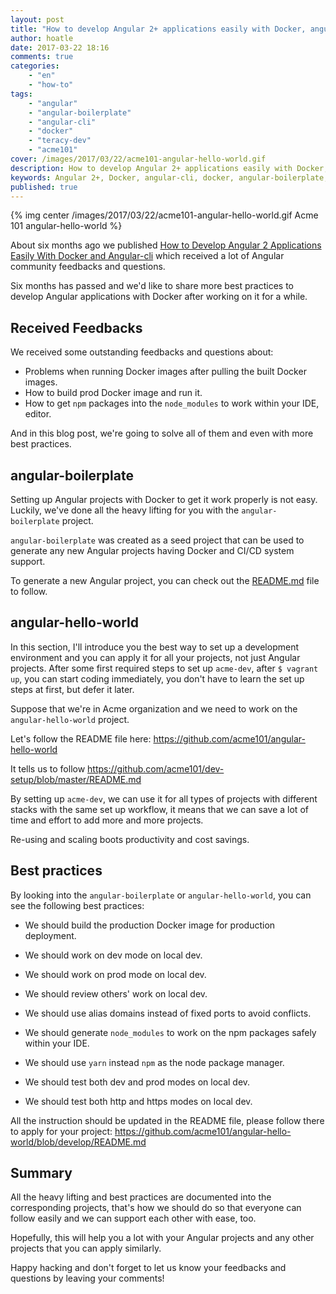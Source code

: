 ```yaml
---
layout: post
title: "How to develop Angular 2+ applications easily with Docker, angular-cli and angular-boilerplate"
author: hoatle
date: 2017-03-22 18:16
comments: true
categories:
    - "en"
    - "how-to"
tags:
    - "angular"
    - "angular-boilerplate"
    - "angular-cli"
    - "docker"
    - "teracy-dev"
    - "acme101"
cover: /images/2017/03/22/acme101-angular-hello-world.gif
description: How to develop Angular 2+ applications easily with Docker, angular-cli and angular-boilerplate
keywords: Angular 2+, Docker, angular-cli, docker, angular-boilerplate, seed, teracy-dev, acme101
published: true
---
```


{% img center /images/2017/03/22/acme101-angular-hello-world.gif Acme 101 angular-hello-world %}

About six months ago we published
[How to Develop Angular 2 Applications Easily With Docker and Angular-cli](/2016/09/22/how-to-develop-angular-2-applications-easily-with-docker-and-angular-cli/) which received a lot of
Angular community feedbacks and questions.

Six months has passed and we'd like to share more best practices to develop Angular applications with
Docker after working on it for a while.

<!-- more -->


Received Feedbacks
------------------

We received some outstanding feedbacks and questions about:

- Problems when running Docker images after pulling the built Docker images.
- How to build prod Docker image and run it.
- How to get `npm` packages into the `node_modules` to work within your IDE, editor.

And in this blog post, we're going to solve all of them and even with more best practices.


angular-boilerplate
-------------------

Setting up Angular projects with Docker to get it work properly is not easy. Luckily, we've done
all the heavy lifting for you with the `angular-boilerplate` project.

`angular-boilerplate` was created as a seed project that can be used to generate any new Angular
projects having Docker and CI/CD system support.

To generate a new Angular project, you can check out the
[README.md](https://github.com/teracyhq/angular-boilerplate/blob/master/README.md) file to follow.



angular-hello-world
-------------------

In this section, I'll introduce you the best way to set up a development environment and you can apply
it for all your projects, not just Angular projects. After some first required steps to set up
`acme-dev`, after `$ vagrant up`, you can start coding immediately, you don't have to learn the set
up steps at first, but defer it later.

Suppose that we're in Acme organization and we need to work on the `angular-hello-world` project.

Let's follow the README file here: https://github.com/acme101/angular-hello-world

It tells us to follow https://github.com/acme101/dev-setup/blob/master/README.md

By setting up `acme-dev`, we can use it for all types of projects with different stacks with the same
set up workflow, it means that we can save a lot of time and effort to add more and more projects.

Re-using and scaling boots productivity and cost savings.


Best practices
--------------

By looking into the `angular-boilerplate` or `angular-hello-world`, you can see the following best
practices:

- We should build the production Docker image for production deployment.

- We should work on dev mode on local dev.

- We should work on prod mode on local dev.

- We should review others' work on local dev.

- We should use alias domains instead of fixed ports to avoid conflicts.

- We should generate `node_modules` to work on the npm packages safely within your IDE.

- We should use `yarn` instead `npm` as the node package manager.

- We should test both dev and prod modes on local dev.

- We should test both http and https modes on local dev.

All the instruction should be updated in the README file, please follow there to apply for your
project: https://github.com/acme101/angular-hello-world/blob/develop/README.md


Summary
-------

All the heavy lifting and best practices are documented into the corresponding projects, that's how
we should do so that everyone can follow easily and we can support each other with ease, too.

Hopefully, this will help you a lot with your Angular projects and any other projects that you can
apply similarly.

Happy hacking and don't forget to let us know your feedbacks and questions by leaving your comments!
